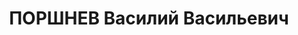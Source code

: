 ---
title: ПОРШНЕВ Василий Васильевич
description: 'Род. в 1900, Ярославская губ., русский. Проживал: г. Бийск. Директор
  спиртзавода № 5. 27.12.1936 арестован. Осужден Военной коллегией Верховного суда
  СССР 29.04.1937 по ст. 58-7, 8, 11 *к 8 годам лишения свободы.

  Обв. по ст. 58-10. Приговор: тройка при УНКВД по Зап.-Сиб.краю, 28.09.1937 – ВМН.

  Реабилитирован ВК ВС СССР 12.03.1959 за отсутствием состава преступления'
---